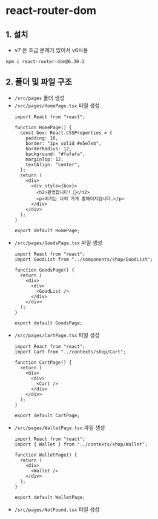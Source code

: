 # react-router-dom

## 1. 설치

- v7 은 조금 문제가 있어서 v6사용

```bash
npm i react-router-dom@6.30.1
```

## 2. 폴더 및 파일 구조

- `/src/pages` 폴더 생성
- `/src/pages/HomePage.tsx` 파일 생성
  ```tsx
  import React from "react";

  function HomePage() {
    const box: React.CSSProperties = {
      padding: 16,
      border: "1px solid #e5e7eb",
      borderRadius: 12,
      background: "#fafafa",
      marginTop: 12,
      textAlign: "center",
    };
    return (
      <div>
        <div style={box}>
          <h2>환영합니다! 🥸</h2>
          <p>여기는 나의 가게 홈페이지입니다.</p>
        </div>
      </div>
    );
  }

  export default HomePage;
  ```
- `/src/pages/GoodsPage.tsx` 파일 생성
  ```tsx
  import React from "react";
  import GoodList from "../components/shop/GoodList";

  function GoodsPage() {
    return (
      <div>
        <div>
          <GoodList />
        </div>
      </div>
    );
  }

  export default GoodsPage;
  ```
- `/src/pages/CartPage.tsx` 파일 생성
  ```tsx
  import React from "react";
  import Cart from "../contexts/shop/Cart";

  function CartPage() {
    return (
      <div>
        <div>
          <Cart />
        </div>
      </div>
    );
  }

  export default CartPage;
  ```
- `/src/pages/WalletPage.tsx` 파일 생성
  ```tsx
  import React from "react";
  import { Wallet } from "../contexts/shop/Wallet";

  function WalletPage() {
    return (
      <div>
        <Wallet />
      </div>
    );
  }

  export default WalletPage;
  ```
- `/src/pages/NotFound.tsx` 파일 생성
  ```tsx

  ```
